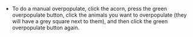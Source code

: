 - To do a manual overpopulate, click the acorn, press the green overpopulate button, click the animals you want to overpopulate (they will have a grey square next to them), and then click the green overpopulate button again.

